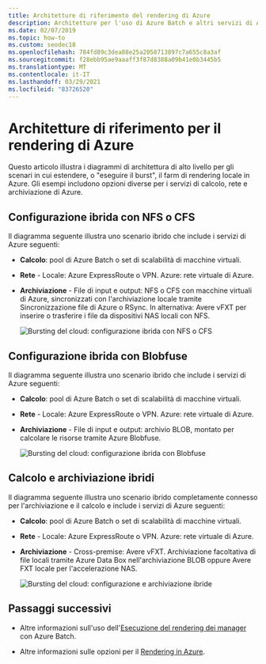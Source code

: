```yaml
---
title: Architetture di riferimento del rendering di Azure
description: Architetture per l'uso di Azure Batch e altri servizi di Azure per estendere un farm di rendering locale tramite burst nel cloud
ms.date: 02/07/2019
ms.topic: how-to
ms.custom: seodec18
ms.openlocfilehash: 784fd89c3dea88e25a2058713897c7a655c8a3af
ms.sourcegitcommit: f28ebb95ae9aaaff3f87d8388a09b41e0b3445b5
ms.translationtype: MT
ms.contentlocale: it-IT
ms.lasthandoff: 03/29/2021
ms.locfileid: "83726520"
---
```

# <a name="reference-architectures-for-azure-rendering"></a>Architetture di riferimento per il rendering di Azure

Questo articolo illustra i diagrammi di architettura di alto livello per gli scenari in cui estendere, o "eseguire il burst", il farm di rendering locale in Azure. Gli esempi includono opzioni diverse per i servizi di calcolo, rete e archiviazione di Azure.

## <a name="hybrid-with-nfs-or-cfs"></a>Configurazione ibrida con NFS o CFS

Il diagramma seguente illustra uno scenario ibrido che include i servizi di Azure seguenti:

* **Calcolo**: pool di Azure Batch o set di scalabilità di macchine virtuali.

* **Rete** - Locale: Azure ExpressRoute o VPN. Azure: rete virtuale di Azure.

* **Archiviazione** - File di input e output: NFS o CFS con macchine virtuali di Azure, sincronizzati con l'archiviazione locale tramite Sincronizzazione file di Azure o RSync. In alternativa: Avere vFXT per inserire o trasferire i file da dispositivi NAS locali con NFS.

  ![Bursting del cloud: configurazione ibrida con NFS o CFS](./media/batch-rendering-architectures/hybrid-nfs-cfs-avere.png)

## <a name="hybrid-with-blobfuse"></a>Configurazione ibrida con Blobfuse

Il diagramma seguente illustra uno scenario ibrido che include i servizi di Azure seguenti:

* **Calcolo**: pool di Azure Batch o set di scalabilità di macchine virtuali.

* **Rete** - Locale: Azure ExpressRoute o VPN. Azure: rete virtuale di Azure.

* **Archiviazione** - File di input e output: archivio BLOB, montato per calcolare le risorse tramite Azure Blobfuse.

  ![Bursting del cloud: configurazione ibrida con Blobfuse](./media/batch-rendering-architectures/hybrid-blob-fuse.png)

## <a name="hybrid-compute-and-storage"></a>Calcolo e archiviazione ibridi

Il diagramma seguente illustra uno scenario ibrido completamente connesso per l'archiviazione e il calcolo e include i servizi di Azure seguenti:

* **Calcolo**: pool di Azure Batch o set di scalabilità di macchine virtuali.

* **Rete** - Locale: Azure ExpressRoute o VPN. Azure: rete virtuale di Azure.

* **Archiviazione** - Cross-premise: Avere vFXT. Archiviazione facoltativa di file locali tramite Azure Data Box nell'archiviazione BLOB oppure Avere FXT locale per l'accelerazione NAS.

  ![Bursting del cloud: configurazione e archiviazione ibride](./media/batch-rendering-architectures/hybrid-compute-storage-avere.png)


## <a name="next-steps"></a>Passaggi successivi

* Altre informazioni sull'uso dell'[Esecuzione del rendering dei manager](batch-rendering-render-managers.md) con Azure Batch.

* Altre informazioni sulle opzioni per il [Rendering in Azure](batch-rendering-service.md).